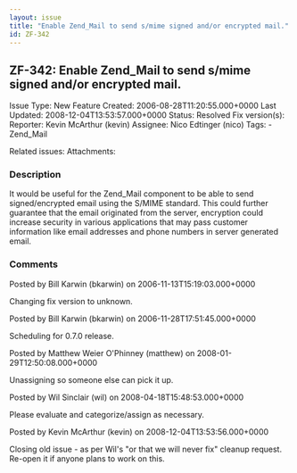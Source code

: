 ```yaml
---
layout: issue
title: "Enable Zend_Mail to send s/mime signed and/or encrypted mail."
id: ZF-342
---
```


ZF-342: Enable Zend\_Mail to send s/mime signed and/or encrypted mail.
----------------------------------------------------------------------

 Issue Type: New Feature Created: 2006-08-28T11:20:55.000+0000 Last Updated: 2008-12-04T13:53:57.000+0000 Status: Resolved Fix version(s): 
 Reporter:  Kevin McArthur (kevin)  Assignee:  Nico Edtinger (nico)  Tags: - Zend\_Mail
 
 Related issues: 
 Attachments: 
### Description

It would be useful for the Zend\_Mail component to be able to send signed/encrypted email using the S/MIME standard. This could further guarantee that the email originated from the server, encryption could increase security in various applications that may pass customer information like email addresses and phone numbers in server generated email.

 

 

### Comments

Posted by Bill Karwin (bkarwin) on 2006-11-13T15:19:03.000+0000

Changing fix version to unknown.

 

 

Posted by Bill Karwin (bkarwin) on 2006-11-28T17:51:45.000+0000

Scheduling for 0.7.0 release.

 

 

Posted by Matthew Weier O'Phinney (matthew) on 2008-01-29T12:50:08.000+0000

Unassigning so someone else can pick it up.

 

 

Posted by Wil Sinclair (wil) on 2008-04-18T15:48:53.000+0000

Please evaluate and categorize/assign as necessary.

 

 

Posted by Kevin McArthur (kevin) on 2008-12-04T13:53:56.000+0000

Closing old issue - as per Wil's "or that we will never fix" cleanup request. Re-open it if anyone plans to work on this.

 

 